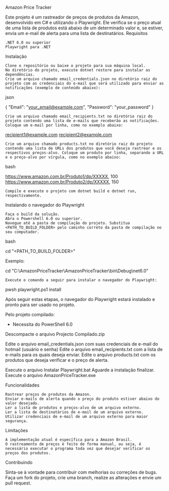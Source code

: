 Amazon Price Tracker

Este projeto é um rastreador de preços de produtos da Amazon, desenvolvido em C# e utilizando o Playwright. Ele verifica se o preço atual de uma lista de produtos está abaixo de um determinado valor e, se estiver, envia um e-mail de alerta para uma lista de destinatários.
Requisitos

    .NET 6.0 ou superior
    Playwright para .NET

Instalação

    Clone o repositório ou baixe o projeto para sua máquina local.
    No diretório do projeto, execute dotnet restore para instalar as dependências.
    Crie um arquivo chamado email_credentials.json no diretório raiz do projeto com as credenciais do e-mail que será utilizado para enviar as notificações (exemplo de conteúdo abaixo):

json

{
  "Email": "your_email@example.com",
  "Password": "your_password"
}

    Crie um arquivo chamado email_recipients.txt no diretório raiz do projeto contendo uma lista de e-mails que receberão as notificações. Coloque um e-mail por linha, como no exemplo abaixo:

recipient1@example.com
recipient2@example.com

    Crie um arquivo chamado products.txt no diretório raiz do projeto contendo uma lista de URLs dos produtos que você deseja rastrear e os respectivos preços-alvo. Coloque um produto por linha, separando a URL e o preço-alvo por vírgula, como no exemplo abaixo:

bash

https://www.amazon.com.br/Produto1/dp/XXXXX, 100
https://www.amazon.com.br/Produto2/dp/XXXXX, 150

    Compile e execute o projeto com dotnet build e dotnet run, respectivamente.
	
Instalando o navegador do Playwright

    Faça o build da solução.
    Abra o Powershell 6.0 ou superior.
    Navegue até a pasta de compilação do projeto. Substitua <PATH_TO_BUILD_FOLDER> pelo caminho correto da pasta de compilação no seu computador.

bash

cd "<PATH_TO_BUILD_FOLDER>"

Exemplo:

cd "C:\AmazonPriceTracker\AmazonPriceTracker\bin\Debug\net6.0"

    Execute o comando a seguir para instalar o navegador do Playwright:

pwsh playwright.ps1 install

Após seguir estas etapas, o navegador do Playwright estará instalado e pronto para ser usado no projeto.

Pelo projeto compilado:

- Necessita do PowerShell 6.0

Descompacte o arquivo Projecto Compilado.zip

Edite o arquivo email_credentials.json com suas credenciais de e-mail do hotmail (usuário e senha)
Edite o arquivo email_recipients.txt com a lista de e-mails para os quais deseja enviar.
Edite o arquivo products.txt com os produtos que deseja verificar e o preço de alerta.

Execute o arquivo Instalar Playwright.bat
Aguarde a instalação finalizar.
Execute o arquivo AmazonPriceTracker.exe


Funcionalidades

    Rastrear preços de produtos da Amazon.
    Enviar e-mails de alerta quando o preço do produto estiver abaixo do valor desejado.
    Ler a lista de produtos e preços-alvo de um arquivo externo.
    Ler a lista de destinatários de e-mail de um arquivo externo.
    Utilizar credenciais de e-mail de um arquivo externo para maior segurança.

Limitações

    A implementação atual é específica para a Amazon Brasil.
    O rastreamento de preços é feito de forma manual, ou seja, é necessário executar o programa toda vez que desejar verificar os preços dos produtos.

Contribuindo

Sinta-se à vontade para contribuir com melhorias ou correções de bugs. Faça um fork do projeto, crie uma branch, realize as alterações e envie um pull request.